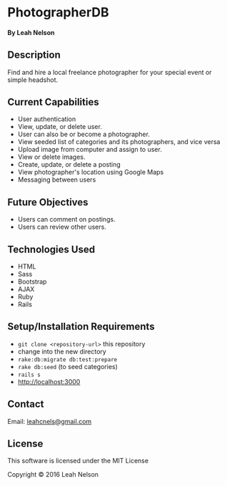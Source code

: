 # PhotographerDB

#### By Leah Nelson

## Description

Find and hire a local freelance photographer for your special event or simple headshot.

## Current Capabilities

* User authentication
* View, update, or delete user.
* User can also be or become a photographer.
* View seeded list of categories and its photographers, and vice versa
* Upload image from computer and assign to user.
* View or delete images.
* Create, update, or delete a posting
* View photographer's location using Google Maps
* Messaging between users

## Future Objectives

* Users can comment on postings.
* Users can review other users.

## Technologies Used
* HTML
* Sass
* Bootstrap
* AJAX
* Ruby
* Rails

## Setup/Installation Requirements
* `git clone <repository-url>` this repository
* change into the new directory
* `rake:db:migrate db:test:prepare`
* `rake db:seed` (to seed categories)
* `rails s`
* [http://localhost:3000](http://localhost:3000)

## Contact

Email: leahcnels@gmail.com

## License

This software is licensed under the MIT License

Copyright &copy; 2016 Leah Nelson
